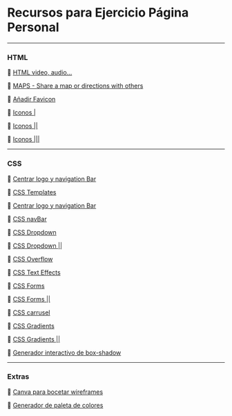 # Recursos para Ejercicio Página Personal
---
 ### HTML

📌 [HTML video, audio...](https://www.w3schools.com/html/html_media.asp)


📌 [MAPS - Share a map or directions with others](https://support.google.com/maps/answer/144361?co=GENIE.Platform%3DDesktop&hl=en)

📌 [Añadir Favicon](https://stackoverflow.com/questions/9943771/adding-a-favicon-to-a-static-html-page)

📌 [Iconos |](https://www.w3schools.com/icons/default.asp)

📌 [Iconos ||](https://fontawesome.com/cheatsheet)

📌 [Iconos |||](https://fontawesome.com/icons)

---
### CSS

📌 [Centrar logo y navigation Bar](https://stackoverflow.com/questions/42095405/logo-and-navigation-bar-inline)

📌 [CSS Templates](https://www.free-css.com/free-css-templates)

📌 [Centrar logo y navigation Bar](https://stackoverflow.com/questions/42095405/logo-and-navigation-bar-inline)

📌 [CSS navBar](https://www.w3schools.com/css/css_navbar.asp)

📌 [CSS Dropdown](https://www.w3schools.com/css/css_dropdowns.asp)

📌 [CSS Dropdown ||](https://css-tricks.com/solved-with-css-dropdown-menus/)

📌 [CSS Overflow](https://www.w3schools.com/cssref/pr_pos_overflow.asp)

📌 [CSS Text Effects](https://www.w3schools.com/css/css3_text_effects.asp)

📌 [CSS Forms](https://www.w3schools.com/css/css_form.asp)

📌 [CSS Forms ||](https://colorlib.com/wp/free-html5-contact-form-templates/)

📌 [CSS carrusel](https://css-tricks.com/css-only-carousel/)

📌 [CSS Gradients](https://cssgradient.io/)

📌 [CSS Gradients ||](https://www.w3schools.com/css/tryit.asp?filename=trycss3_gradient-linear_angles)

📌 [Generador interactivo de box-shadow](https://www.cssmatic.com/box-shadow)

---
### Extras

📌 [Canva para bocetar wireframes](https://canva.com)

📌 [Generador de paleta de colores](https://coolors.co)